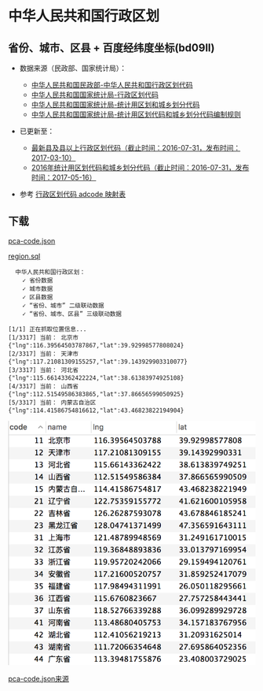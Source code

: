 # 中华人民共和国行政区划

## 省份、城市、区县 + 百度经纬度坐标(bd09ll)

*   数据来源（民政部、国家统计局）：
    * [中华人民共和国民政部-中华人民共和国行政区划代码](http://www.mca.gov.cn/article/sj/tjbz/a/)
    * [中华人民共和国国家统计局-行政区划代码](http://www.stats.gov.cn/tjsj/tjbz/xzqhdm/)
    * [中华人民共和国国家统计局-统计用区划和城乡划分代码](http://www.stats.gov.cn/tjsj/tjbz/tjyqhdmhcxhfdm/)
    * [中华人民共和国国家统计局-统计用区划代码和城乡划分代码编制规则](http://www.stats.gov.cn/tjsj/tjbz/200911/t20091125_8667.html)
*   已更新至：
    * [最新县及县以上行政区划代码（截止时间：2016-07-31，发布时间：2017-03-10）](http://www.stats.gov.cn/tjsj/tjbz/xzqhdm/201703/t20170310_1471429.html)
    * [2016年统计用区划代码和城乡划分代码（截止时间：2016-07-31，发布时间：2017-05-16）](http://www.stats.gov.cn/tjsj/tjbz/tjyqhdmhcxhfdm/2016/index.html)

*   参考 [行政区划代码 adcode 映射表](http://mapopen-pub-webserviceapi.bj.bcebos.com/geocoding/%E8%A1%8C%E6%94%BF%E5%8C%BA%E5%88%92%E6%B8%85%E5%8D%95%20V3.0%209.03.xlsx)

## 下载

[pca-code.json](https://github.com/pfinal/city/blob/master/pca-code.json)

[region.sql](https://github.com/pfinal/city/blob/master/region.sql)



```
  中华人民共和国行政区划：
    ✓ 省份数据
    ✓ 城市数据
    ✓ 区县数据
    ✓ “省份、城市” 二级联动数据
    ✓ “省份、城市、区县” 三级联动数据
```


```
[1/1] 正在抓取位置信息...
[1/3317] 当前： 北京市 {"lng":116.39564503787867,"lat":39.92998577808024}
[2/3317] 当前： 天津市 {"lng":117.21081309155257,"lat":39.143929903310077}
[3/3317] 当前： 河北省 {"lng":115.66143362422224,"lat":38.61383974925108}
[4/3317] 当前： 山西省 {"lng":112.51549586383865,"lat":37.86656599050925}
[5/3317] 当前： 内蒙古自治区 {"lng":114.41586754816612,"lat":43.46823822194904}
```

![](mysql.png)


[pca-code.json来源](https://github.com/modood/Administrative-divisions-of-China)